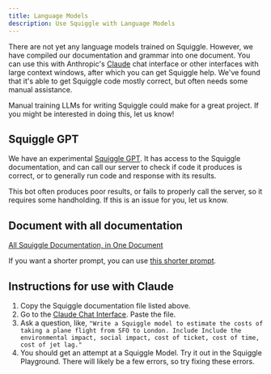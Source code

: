 ```yaml
---
title: Language Models
description: Use Squiggle with Language Models
---
```


There are not yet any language models trained on Squiggle. However, we have compiled our documentation and grammar into one document. You can use this with Anthropic's [Claude](https://www.anthropic.com/index/introducing-claude) chat interface or other interfaces with large context windows, after which you can get Squiggle help. We've found that it's able to get Squiggle code mostly correct, but often needs some manual assistance.

Manual training LLMs for writing Squiggle could make for a great project. If you might be interested in doing this, let us know!

## Squiggle GPT

We have an experimental [Squiggle GPT](https://chat.openai.com/g/g-xztB5cnaw-squiggle-language-bot-alpha). It has access to the Squiggle documentation, and can call our server to check if code it produces is correct, or to generally run code and response with its results.

This bot often produces poor results, or fails to properly call the server, so it requires some handholding. If this is an issue for you, let us know.

## Document with all documentation

[All Squiggle Documentation, in One Document](/api/documentation-bundle)

If you want a shorter prompt, you can use [this shorter prompt](./BasicPrompt).

## Instructions for use with Claude

1. Copy the Squiggle documentation file listed above.
2. Go to the [Claude Chat Interface](https://console.anthropic.com/claude). Paste the file.
3. Ask a question, like, `"Write a Squiggle model to estimate the costs of taking a plane flight from SFO to London. Include Include the environmental impact, social impact, cost of ticket, cost of time, cost of jet lag."`
4. You should get an attempt at a Squiggle Model. Try it out in the Squiggle Playground. There will likely be a few errors, so try fixing these errors.

